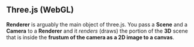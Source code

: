 ## Three.js (WebGL)

**Renderer** is arguably the main object of three.js. You pass a **Scene** and a **Camera** to a **Renderer** and it _renders_ (draws) the portion of the **3D** scene that is inside the **frustum of the camera as a 2D image to a canvas**.
